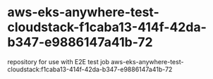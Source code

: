 # aws-eks-anywhere-test-cloudstack-f1caba13-414f-42da-b347-e9886147a41b-72
repository for use with E2E test job aws-eks-anywhere-test-cloudstack:f1caba13-414f-42da-b347-e9886147a41b-72
